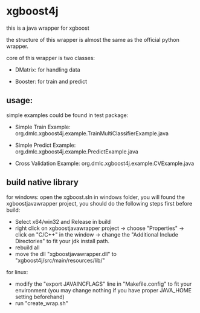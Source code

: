 # xgboost4j
this is a java wrapper for xgboost 

the structure of this wrapper is almost the same as the official python wrapper.

core of this wrapper is two classes:

* DMatrix: for handling data

* Booster: for train and predict

## usage:
  
  simple examples could be found in test package:

  * Simple Train Example: org.dmlc.xgboost4j.example.TrainMultiClassifierExample.java
  
  * Simple Predict Example: org.dmlc.xgboost4j.example.PredictExample.java
  
  * Cross Validation Example: org.dmlc.xgboost4j.example.CVExample.java
 

## build native library

for windows: open the xgboost.sln in windows folder, you will found the xgboostjavawrapper project, you should do the following steps first before build:
 * Select x64/win32 and Release in build
 * right click on xgboostjavawrapper project -> choose "Properties" -> click on "C/C++" in the window -> change the "Additional Include Directories" to fit your jdk install path.
 * rebuild all
 * move the dll "xgboostjavawrapper.dll" to "xgboost4j/src/main/resources/lib/"

for linux: 
 * modify the "export JAVAINCFLAGS" line in "Makefile.config" to fit your environment (you may change nothing if you have proper JAVA_HOME setting beforehand)
 * run "create_wrap.sh"